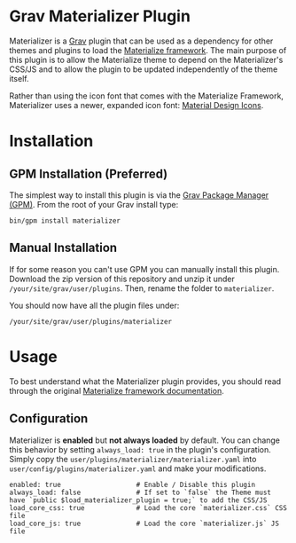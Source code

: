 # Grav Materializer Plugin

Materializer is a [Grav](http://github.com/getgrav/grav) plugin that can be used as a dependency for other themes and plugins to load the [Materialize framework](http://materializecss.com).  The main purpose of this plugin is to allow the Materialize theme to depend on the Materializer's CSS/JS and to allow the plugin to be updated independently of the theme itself.

Rather than using the icon font that comes with the Materialize Framework, Materializer uses a newer, expanded icon font: [Material Design Icons](http://materialdesignicons.com).

# Installation

## GPM Installation (Preferred)

The simplest way to install this plugin is via the [Grav Package Manager (GPM)](http://learn.getgrav.org/advanced/grav-gpm).  From the root of your Grav install type:

    bin/gpm install materializer

## Manual Installation

If for some reason you can't use GPM you can manually install this plugin. Download the zip version of this repository and unzip it under `/your/site/grav/user/plugins`. Then, rename the folder to `materializer`.

You should now have all the plugin files under:

	/your/site/grav/user/plugins/materializer

# Usage

To best understand what the Materializer plugin provides, you should read through the original [Materialize framework documentation](http://materializecss.com).

## Configuration

Materializer is **enabled** but **not always loaded** by default.  You can change this behavior by setting `always_load: true` in the plugin's configuration.  Simply copy the `user/plugins/materializer/materializer.yaml` into `user/config/plugins/materializer.yaml` and make your modifications.

```
enabled: true                   # Enable / Disable this plugin
always_load: false              # If set to `false` the Theme must have `public $load_materializer_plugin = true;` to add the CSS/JS
load_core_css: true             # Load the core `materializer.css` CSS file
load_core_js: true              # Load the core `materializer.js` JS file
